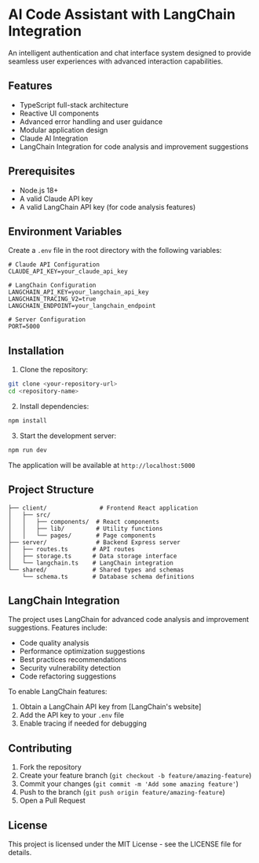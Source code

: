# AI Code Assistant with LangChain Integration

An intelligent authentication and chat interface system designed to provide seamless user experiences with advanced interaction capabilities.

## Features

- TypeScript full-stack architecture
- Reactive UI components
- Advanced error handling and user guidance
- Modular application design
- Claude AI Integration
- LangChain Integration for code analysis and improvement suggestions

## Prerequisites

- Node.js 18+
- A valid Claude API key
- A valid LangChain API key (for code analysis features)

## Environment Variables

Create a `.env` file in the root directory with the following variables:

```env
# Claude API Configuration
CLAUDE_API_KEY=your_claude_api_key

# LangChain Configuration
LANGCHAIN_API_KEY=your_langchain_api_key
LANGCHAIN_TRACING_V2=true
LANGCHAIN_ENDPOINT=your_langchain_endpoint

# Server Configuration
PORT=5000
```

## Installation

1. Clone the repository:
```bash
git clone <your-repository-url>
cd <repository-name>
```

2. Install dependencies:
```bash
npm install
```

3. Start the development server:
```bash
npm run dev
```

The application will be available at `http://localhost:5000`

## Project Structure

```
├── client/               # Frontend React application
│   ├── src/
│   │   ├── components/  # React components
│   │   ├── lib/         # Utility functions
│   │   └── pages/       # Page components
├── server/              # Backend Express server
│   ├── routes.ts       # API routes
│   ├── storage.ts      # Data storage interface
│   └── langchain.ts    # LangChain integration
└── shared/             # Shared types and schemas
    └── schema.ts       # Database schema definitions
```

## LangChain Integration

The project uses LangChain for advanced code analysis and improvement suggestions. Features include:

- Code quality analysis
- Performance optimization suggestions
- Best practices recommendations
- Security vulnerability detection
- Code refactoring suggestions

To enable LangChain features:

1. Obtain a LangChain API key from [LangChain's website]
2. Add the API key to your `.env` file
3. Enable tracing if needed for debugging

## Contributing

1. Fork the repository
2. Create your feature branch (`git checkout -b feature/amazing-feature`)
3. Commit your changes (`git commit -m 'Add some amazing feature'`)
4. Push to the branch (`git push origin feature/amazing-feature`)
5. Open a Pull Request

## License

This project is licensed under the MIT License - see the LICENSE file for details.
